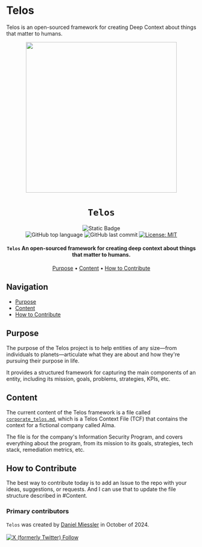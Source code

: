 # Telos
Telos is an open-sourced framework for creating Deep Context about things that matter to humans.

<div align="center">

<img src="https://github.com/user-attachments/assets/40b32780-d077-4a8c-9f38-ddfc5acecc4c" width="400" height="400"/>

# `Telos`

![Static Badge](https://img.shields.io/badge/mission-articulate%20deep%20context%20about%20things%20that%20matter%20to%20humans-brightgreen)
<br />
![GitHub top language](https://img.shields.io/github/languages/top/danielmiessler/Telos)
![GitHub last commit](https://img.shields.io/github/last-commit/danielmiessler/Telos)
[![License: MIT](https://img.shields.io/badge/License-MIT-green.svg)](https://opensource.org/licenses/MIT)

<p class="align center">
<h4><code>Telos</code> An open-sourced framework for creating deep context about things that matter to humans.</h4>
</p>

[Purpose](#purpose) • [Content](#content) • [How to Contribute](#how-to-contribute)

</div>
</div>

## Navigation

- [Purpose](#purpose)
- [Content](#content)
- [How to Contribute](#how-to-contribute)

## Purpose

The purpose of the Telos project is to help entities of any size—from individuals to planets—articulate what they are about and how they're pursuing their purpose in life.

It provides a structured framework for capturing the main components of an entity, including its mission, goals, problems, strategies, KPIs, etc.

## Content

The current content of the Telos framework is a file called [`corporate_telos.md`](corporate_telos.md), which is a Telos Context File (TCF) that contains the context for a fictional company called Alma.

The file is for the company's Information Security Program, and covers everything about the program, from its mission to its goals, strategies, tech stack, remediation metrics, etc.

## How to Contribute

The best way to contribute today is to add an Issue to the repo with your ideas, suggestions, or requests. And I can use that to update the file structure described in #Content.

### Primary contributors

`Telos` was created by <a href="https://danielmiessler.com/subscribe" target="_blank">Daniel Miessler</a> in October of 2024.
<br /><br />
<a href="https://twitter.com/intent/user?screen_name=danielmiessler">![X (formerly Twitter) Follow](https://img.shields.io/twitter/follow/danielmiessler)</a>

